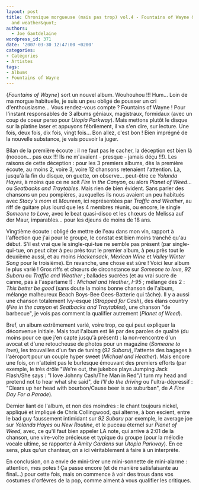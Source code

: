 ```yaml
---
layout: post
title: Chronique morgueuse (mais pas trop) vol.4 - Fountains of Wayne &quot;Traffic
  and weather&quot;
authors:
  - Joe Gantdelaine
wordpress_id: 371
date: '2007-03-30 12:47:00 +0200'
categories:
- Catégories
- Artistes
tags:
- Albums
- Fountains of Wayne
---
```

{*Fountains of Wayne*} sort un nouvel album. Wouhouhou !!! Hum… Loin de ma morgue habituelle, je suis un peu obligé de pousser un cri d'enthousiasme… Vous rendez-vous compte ? Fountains of Wayne ! Pour l'instant responsables de 3 albums géniaux, magistraux, formidaux (avec un coup de coeur perso pour *Utopia Parkway*). Mais mettons plutôt le disque sur la platine laser et appuyons fébrilement, il va s'en dire, sur lecture. Une fois, deux fois, dix fois, vingt fois… Bon allez, c'est bon ! Bien imprégné de la nouvelle substance, je vais pouvoir la juger.

Bilan de la première écoute : il ne faut pas le cacher, la déception est bien là (noooon… pas eux !!! Ils ne m'avaient - presque - jamais déçu !!!). Les raisons de cette déception : pour les 3 premiers albums, dès la première écoute, au moins 2, voire 3, voire 12 chansons retenaient l'attention. Là, jusqu'à la fin du disque, on guette, on observe… peut-être ce *Yolanda Hayes*, à moins que ce ne soit *Fire in the Canyon*, ou alors *Planet of Weed*… ou *Seatbacks and Traytables*. Mais rien de bien évident. Sans parler des chansons un peu pompières, auxquelles ils nous avaient un peu habitués avec *Stacy's mom* et *Maureen*, ici représentées par *Traffic and Weather*, au riff de guitare plus lourd que les 4 membres réunis, ou encore, le single *Someone to Love*, avec le beat quasi-disco et les chœurs de Melissa auf der Maur, imparables… pour les djeuns de moins de 18 ans.

Vingtième écoute : obligé de mettre de l'eau dans mon vin, rapport à l'affection que j'ai pour le groupe, le constat est bien moins tranché qu'au début. S'il est vrai que le single-qui-tue ne semble pas présent (par single-qui-tue, on peut citer à peu près tout le premier album, à peu près tout le deuxième aussi, et au moins *Hackensack*, *Mexican Wine* et *Valley Winter Song* pour le troisième). En revanche, une chose est sûre ! Voici leur album le plus varié ! Gros riffs et chœurs de circonstance sur *Someone to love*, *92 Subaru* ou *Traffic and Weather* ; ballades sucrées (et au vrai sucre de canne, pas à l'aspartame !) : *Michael and Heather*, *I-95* ; mélange des 2 : *This better be good* (sans doute la moins bonne chanson de l'album, mélange malheureux Beach Boys-Bee Gees-Batterie qui tâche). Il y a aussi une chanson totalement Ivy-esque (*Strapped for Cash*), des élans country (*Fire in the canyon* et *Seatbacks and Traytables*), une chanson "de barbecue", je vois pas comment la qualifier autrement (*Planet of Weed*).

Bref, un album extrêmement varié, voire trop, ce qui peut expliquer la déconvenue initiale. Mais tout l'album est lié par des paroles de qualité (du moins pour ce que j'en capte jusqu'à présent) : la non-rencontre d'un avocat et d'une retoucheuse de photos pour un magazine (*Someone to love*), les trouvailles d'un fan de tuning (*92 Subaru*), l'attente des bagages à l'aéroport pour un couple hyper sweet (*Michael and Heather*). Mais encore une fois, on n'atteint pas le burlesque émouvant des premiers efforts (par exemple, le très drôle "We're out, the jukebox plays Jumping Jack Flash/She says : "I love Johnny Cash/The Man in Red"/I turn my head and pretend not to hear what she said", de *I'll do the driving* ou l'ultra-dépressif : "Clears up her head with bourbon/Cause beer is so suburban", de *A Fine Day For a Parade*).

Dernier liant de l'album, et non des moindres : le chant toujours nickel, appliqué et impliqué de Chris Collingwood, qui alterne, à bon escient, entre le bad guy faussement intimidant sur *92 Subaru* par exemple, le average joe sur *Yolanda Hayes* ou *New Routine*, et le puceau éternel sur *Planet of Weed*, avec, ce qu'il faut bien appeler LA note, qui arrive à 2:01 de la chanson, une vire-volte précieuse et typique du groupe (pour la mélodie vocale ultime, se rapporter à *Amity Gardens* sur *Utopia Parkway*). En ce sens, plus qu'un chanteur, on a ici véritablement à faire à un interprète.

En conclusion, on a envie de mini-tirer une mini-sonnette de mini-alarme : attention, mes potes ! Ça passe encore (et de manière satisfaisante au final…) pour cette fois, mais on commence à voir des trous dans vos costumes d'orfèvres de la pop, comme aiment à vous qualifier les critiques.
